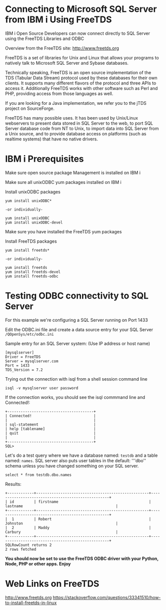 # Connecting to Microsoft SQL Server from IBM i Using FreeTDS

IBM i Open Source Developers can now connect directly to SQL Server using the FreeTDS Libraries and ODBC

Overview from the FreeTDS site: http://www.freetds.org

FreeTDS is a set of libraries for Unix and Linux that allows your programs to natively talk to Microsoft SQL Server and Sybase databases.

Technically speaking, FreeTDS is an open source implementation of the TDS (Tabular Data Stream) protocol used by these databases for their own clients. It supports many different flavors of the protocol and three APIs to access it. Additionally FreeTDS works with other software such as Perl and PHP, providing access from those languages as well.

If you are looking for a Java implementation, we refer you to the jTDS project on SourceForge.

FreeTDS has many possible uses. It has been used by Unix/Linux webservers to present data stored in SQL Server to the web, to port SQL Server database code from NT to Unix, to import data into SQL Server from a Unix source, and to provide database access on platforms (such as realtime systems) that have no native drivers.

# IBM i Prerequisites

Make sure open source package Management is installed on IBM i

Make sure all unixODBC yum packages installed on IBM i 

Install unixODBC packages
```
yum install unixODBC*

-or individually-

yum install unixODBC
yum install unixODBC-devel
```

Make sure you have installed the FreeTDS yum packages

Install FreeTDS packages
```
yum install freetds*

-or individually-

yum install freetds
yum install freetds-devel
yum install freetds-odbc
```

# Testing ODBC connectivity to SQL Server

For this example we're configuring a SQL Server running on Port 1433

Edit the ODBC.ini file and create a data source entry for your SQL Server ```/QOpenSys/etc/odbc.ini```

Sample entry for an SQL Server system: (Use IP address or host name)
```
[mysqlserver]                           
Driver = FreeTDS                           
Server = mysqlserver.com         
Port = 1433                                
TDS_Version = 7.2                          
```

Trying out the connection with isql from a shell session command line
```
isql -v mysqlserver user password
```

If the connection works, you should see the isql commmand line and Connected!:
```
+---------------------------------------+
| Connected!                            |
|                                       |
| sql-statement                         |
| help [tablename]                      |
| quit                                  |
|                                       |
+---------------------------------------+
SQL> 
```

Let's do a test query where we have a database named: ```testdb``` and a table named: ```names```. SQL server also puts user tables in the default: '''dbo'' schema unless you have changed something on your SQL server. 
```
select * from testdb.dbo.names
```

Results:
```
+------------+---------------------------------------------------+---------------------------------------------------+
| id         | firstname                                         | lastname                                          |
+------------+---------------------------------------------------+---------------------------------------------------+
|  1         | Robert                                            | Johnston                                          |
|  2         | Maddy                                             | Carbury                                           |
+------------+---------------------------------------------------+---------------------------------------------------+
SQLRowCount returns 2
2 rows fetched
```

**You should now be set to use the FreeTDS ODBC driver with your Python, Node, PHP or other apps. Enjoy**

# Web Links on FreeTDS
http://www.freetds.org
https://stackoverflow.com/questions/33341510/how-to-install-freetds-in-linux
